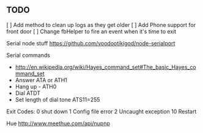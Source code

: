 TODO
----

[ ] Add method to clean up logs as they get older
[ ] Add Phone support for front door
[ ] Change fbHelper to fire an event when it's time to exit



Serial node stuff
https://github.com/voodootikigod/node-serialport

Serial commands
- http://en.wikipedia.org/wiki/Hayes_command_set#The_basic_Hayes_command_set
- Answer ATA or ATH1
- Hang up - ATH0
- Dial ATDT
- Set length of dial tone ATS11=255


Exit Codes:
0  shut down
1  Config file error
2  Uncaught exception
10 Restart

Hue
http://www.meethue.com/api/nupnp



